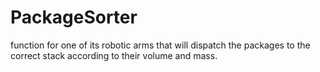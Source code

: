 # PackageSorter
function for one of its robotic arms that will dispatch the packages to the correct stack according to their volume and mass.
